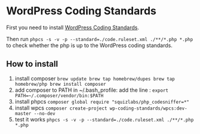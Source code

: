 # WordPress Coding Standards

First you need to install [WordPress Coding Standards](https://github.com/WordPress-Coding-Standards/WordPress-Coding-Standards).

Then run `phpcs -s -v -p --standard=./code.ruleset.xml ./**/*.php *.php` to check whether the php is up to the WordPress coding standards.

## How to install
1. install composer
`brew update
brew tap homebrew/dupes
brew tap homebrew/php
brew install composer`
2. add composer to PATH
in ~/.bash_profile: add the line : `export PATH=~/.composer/vendor/bin:$PATH`
3. install phpcs
`composer global require "squizlabs/php_codesniffer=*"`
4. install wpcs
`composer create-project wp-coding-standards/wpcs:dev-master --no-dev`
5. test it works
`phpcs -s -v -p --standard=./code.ruleset.xml ./**/*.php *.php`